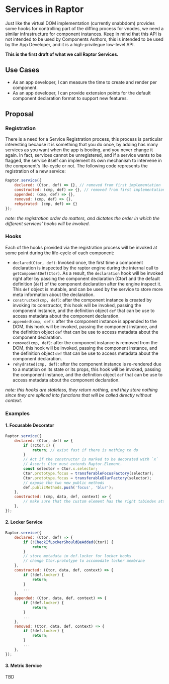 # Services in Raptor

Just like the virtual DOM implementation (currently snabbdom) provides some hooks for controlling part of the diffing process for vnodes, we need a similar infrastructure for component instances. Keep in mind that this API is not intended to be used by Components Authors, this is intended to be used by the App Developer, and it is a high-privilegue low-level API.

__This is the first draft of what we call Raptor Services.__

## Use Cases

* As an app developer, I can measure the time to create and render per component.
* As an app developer, I can provide extension points for the default component declaration format to support new features.

## Proposal


### Registration

There is a need for a Service Registration process, this process is particular interesting because it is something that you do once, by adding has many services as you want when the app is booting, and you never change it again. In fact, services cannot be unregistered, and if a service wants to be flagged, the service itself can implement its own mechanism to intervene in the component's life-cycle or not. The following code represents the registration of a new service:

```js
Raptor.service({
    declared: (Ctor, def) => {}, // removed from first implementation
    constructed: (cmp, def) => {}, // removed from first implementation
    appended: (cmp, def) => {},
    removed: (cmp, def) => {},
    rehydrated: (cmp, def) => {}
});
```

_note: the registration order do matters, and dictates the order in which the different services' hooks will be invoked._

### Hooks

Each of the hooks provided via the registration process will be invoked at some point during the life-cycle of each component:

* `declared(Ctor, def)`: Invoked once, the first time a component declaration is inspected by the raptor engine during the internal call to `getComponentDef(Ctor)`. As a result, the `declaration` hook will be invoked right after by passing the component declaration (Ctor) and the default definition (`def`) of the component declaration after the engine inspect it. This `def` object is mutable, and can be used by the service to store more meta information about the declaration.
* `constructed(cmp, def)`: after the component instance is created by invoking its constructor, this hook will be invoked, passing the component instance, and the definition object `def` that can be use to access metadata about the component declaration.
* `appended(cmp, def)`: after the component instance is appended to the DOM, this hook will be invoked, passing the component instance, and the definition object `def` that can be use to access metadata about the component declaration.
* `removed(cmp, def)`: after the component instance is removed from the DOM, this hook will be invoked, passing the component instance, and the definition object `def` that can be use to access metadata about the component declaration.
* `rehydrated(cmp, def)`: after the component instance is re-rendered due to a mutation on its state or its props, this hook will be invoked, passing the component instance, and the definition object `def` that can be use to access metadata about the component declaration.

_note: this hooks are stateless, they return nothing, and they store nothing since they are spliced into functions that will be called directly without context._

### Examples

#### 1. Focusable Decorator

```js
Raptor.service({
    declared: (Ctor, def) => {
        if (!Ctor.x) {
            return; // exist fast if there is nothing to do
        }
        // Act if the constructor is marked to be decorated with `x`
        // Assert: Ctor must extends Raptor.Element.
        const selector = Ctor.x.selector;
        Ctor.prototype.focus = transferableFocusFactory(selector);
        Ctor.prototype.focus = transferableBlurFactory(selector);
        // expose the two new public methods
        def.publicMethods.push('focus', 'blur');
    },
    constructed: (cmp, data, def, context) => {
        // make sure that the custom element has the right tabindex attribute otherwise add it manually (TBD)
    },
});
```

#### 2. Locker Service

```js
Raptor.service({
    declared: (Ctor, def) => {
        if (!CheckIfLockerShouldBeAdded(Ctor)) {
            return;
        }
        // store metadata in def.locker for locker hooks
        // change Ctor.prototype to accomodate locker membrane
    },
    constructed: (Ctor, data, def, context) => {
        if (!def.locker) {
            return;
        }
        ...
    },
    appended: (Ctor, data, def, context) => {
        if (!def.locker) {
            return;
        }
        ...
    },
    removed: (Ctor, data, def, context) => {
        if (!def.locker) {
            return;
        }
        ...
    },
});
```

#### 3. Metric Service

TBD
